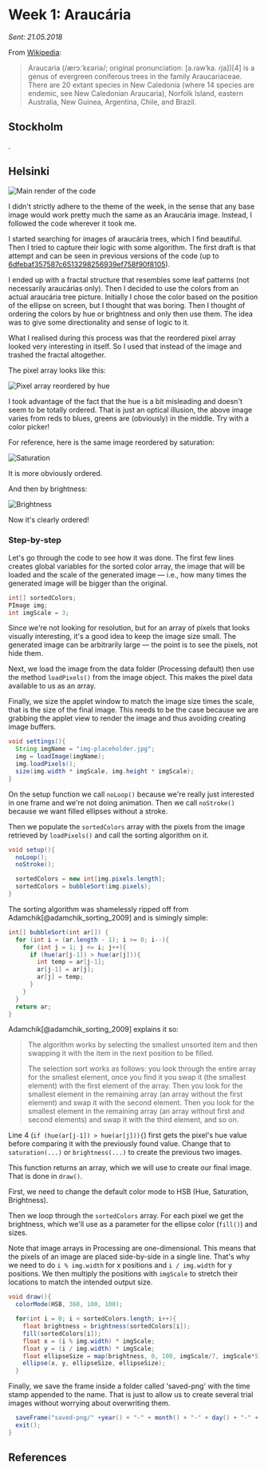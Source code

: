 # Week 1: Araucária
*Sent: 21.05.2018*

From [Wikipedia](https://en.wikipedia.org/wiki/Araucaria):

> Araucaria (/ærɔːˈkɛəriə/; original pronunciation: [a.ɾawˈka. ɾja])[4] is a genus of evergreen coniferous trees in the family Araucariaceae. There are 20 extant species in New Caledonia (where 14 species are endemic, see New Caledonian Araucaria), Norfolk Island, eastern Australia, New Guinea, Argentina, Chile, and Brazil.

## Stockholm

.

## Helsinki

![Main render of the code](img/01-2018-5-14-20-14-39.png)

I didn't strictly adhere to the theme of the week, in the sense that any base image would work pretty much the same as an Araucária image. Instead, I followed the code wherever it took me.

I started searching for images of araucária trees, which I find beautiful. Then I tried to capture their logic with some algorithm. The first draft is that attempt and can be seen in previous versions of the code (up to [6dfebaf357587c6513298256939ef758f90f8105](https://github.com/regisfrias/dear-gen/commit/6dfebaf357587c6513298256939ef758f90f8105)).

I ended up with a fractal structure that resembles some leaf patterns (not necessarily araucárias only). Then I decided to use the colors from an actual araucária tree picture. Initially I chose the color based on the position of the ellipse on screen, but I thought that was boring. Then I thought of ordering the colors by hue or brightness and only then use them. The idea was to give some directionality and sense of logic to it.

What I realised during this process was that the reordered pixel array looked very interesting in itself. So I used that instead of the image and trashed the fractal altogether.

The pixel array looks like this:

![Pixel array reordered by hue](img/01-hue.png)

I took advantage of the fact that the hue is a bit misleading and doesn't seem to be totally ordered. That is just an optical illusion, the above image varies from reds to blues, greens are (obviously) in the middle. Try with a color picker!

For reference, here is the same image reordered by saturation:

![Saturation](img/01-saturation.png)

It is more obviously ordered.

And then by brightness:

![Brightness](img/01-brightness.png)

Now it's clearly ordered!

### Step-by-step

Let's go through the code to see how it was done. The first few lines creates global variables for the sorted color array, the image that will be loaded and the scale of the generated image — i.e., how many times the generated image will be bigger than the original.

```java
int[] sortedColors;
PImage img;
int imgScale = 3;
```

Since we're not looking for resolution, but for an array of pixels that looks visually interesting, it's a good idea to keep the image size small. The generated image can be arbitrarily large — the point is to see the pixels, not hide them.

Next, we load the image from the data folder (Processing default) then use the method `loadPixels()` from the image object. This makes the pixel data available to us as an array.

Finally, we size the applet window to match the image size times the scale, that is the size of the final image. This needs to be the case because we are grabbing the applet view to render the image and thus avoiding creating image buffers.

```java
void settings(){
  String imgName = "img-placeholder.jpg";
  img = loadImage(imgName);
  img.loadPixels();
  size(img.width * imgScale, img.height * imgScale);
}
```

On the setup function we call `noLoop()` because we're really just interested in one frame and we're not doing animation. Then we call `noStroke()` because we want filled ellipses without a stroke.

Then we populate the `sortedColors` array with the pixels from the image retrieved by `loadPixels()` and call the sorting algorithm on it.

```java
void setup(){
  noLoop();
  noStroke();

  sortedColors = new int[img.pixels.length];
  sortedColors = bubbleSort(img.pixels);
}
```

The sorting algorithm was shamelessly ripped off from Adamchik[@adamchik_sorting_2009] and is simingly simple:

```java
int[] bubbleSort(int ar[]) {
  for (int i = (ar.length - 1); i >= 0; i--){
    for (int j = 1; j <= i; j++){
      if (hue(ar[j-1]) > hue(ar[j])){
        int temp = ar[j-1];
        ar[j-1] = ar[j];
        ar[j] = temp;
      }
    }
  }
  return ar;
}
```

Adamchik[@adamchik_sorting_2009] explains it so:

> The algorithm works by selecting the smallest unsorted item and then swapping it with the item in the next position to be filled.
>  
> The selection sort works as follows: you look through the entire array for the smallest element, once you find it you swap it (the smallest element) with the first element of the array. Then you look for the smallest element in the remaining array (an array without the first element) and swap it with the second element. Then you look for the smallest element in the remaining array (an array without first and second elements) and swap it with the third element, and so on.

Line 4 (`if (hue(ar[j-1]) > hue(ar[j])){`) first gets the pixel's hue value before comparing it with the previously found value. Change that to `saturation(...)` or `brightness(...)` to create the previous two images.

This function returns an array, which we will use to create our final image. That is done in `draw()`.

First, we need to change the default color mode to HSB (Hue, Saturation, Brightness).

Then we loop through the `sortedColors` array. For each pixel we get the brightness, which we'll use as a parameter for the ellipse color (`fill()`) and sizes.

Note that image arrays in Processing are one-dimensional. This means that the pixels of an image are placed side-by-side in a single line. That's why we need to do `i % img.width` for x positions and `i / img.width` for y positions. We then multiply the positions with `imgScale` to stretch their locations to match the intended output size.

```java
void draw(){
  colorMode(HSB, 360, 100, 100);

  for(int i = 0; i < sortedColors.length; i++){
    float brightness = brightness(sortedColors[i]);
    fill(sortedColors[i]);
    float x = (i % img.width) * imgScale;
    float y = (i / img.width) * imgScale;
    float ellipseSize = map(brightness, 0, 100, imgScale/7, imgScale*5); imgScale*20);
    ellipse(x, y, ellipseSize, ellipseSize);
  }
```

Finally, we save the frame inside a folder called 'saved-png' with the time stamp appended to the name. That is just to allow us to create several trial images without worrying about overwriting them.

```java
  saveFrame("saved-png/" +year() + "-" + month() + "-" + day() + "-" + hour() + "-" + minute() + "-" + second() + "-hue.png");
  exit();
}
```

## References
